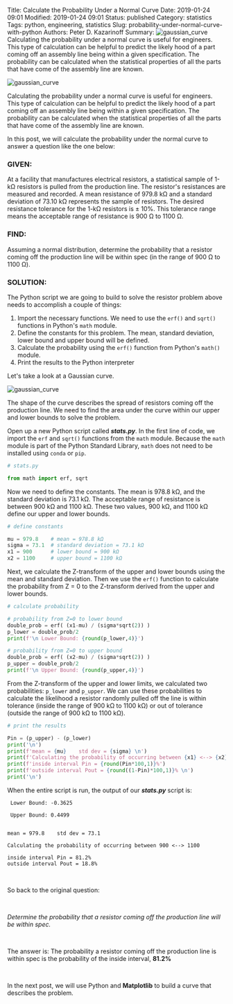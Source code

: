 Title: Calculate the Probability Under a Normal Curve
Date: 2019-01-24 09:01
Modified: 2019-01-24 09:01
Status: published
Category: statistics
Tags: python, engineering, statistics
Slug: probability-under-normal-curve-with-python
Authors: Peter D. Kazarinoff
Summary: ![gaussian_curve]({static}/images/gaussian_curve.png) Calculating the probability under a normal curve is useful for engineers. This type of calculation can be helpful to predict the likely hood of a part coming off an assembly line being within a given specification. The probability can be calculated when the statistical properties of all the parts that have come of the assembly line are known.

![gaussian_curve]({static}/images/gaussian_curve.png)

Calculating the probability under a normal curve is useful for engineers. This type of calculation can be helpful to predict the likely hood of a part coming off an assembly line being within a given specification. The probability can be calculated when the statistical properties of all the parts that have come of the assembly line are known.

In this post, we will calculate the probability under the normal curve to answer a question like the one below:

### GIVEN:
At a facility that manufactures electrical resistors, a statistical sample of 1-kΩ resistors is pulled from the production line. The resistor's resistances are measured and recorded. A mean resistance of 979.8 kΩ and a standard deviation of 73.10 kΩ represents the sample of resistors. The desired resistance tolerance for the 1-kΩ resistors is ± 10%. This tolerance range means the acceptable range of resistance is 900 Ω to 1100 Ω.

### FIND:
Assuming a normal distribution, determine the probability that a resistor coming off the production line will be within spec (in the range of 900 Ω to 1100 Ω).

### SOLUTION:
The Python script we are going to build to solve the resistor problem above needs to accomplish a couple of things:

1. Import the necessary functions. We need to use the ```erf()``` and ```sqrt()``` functions in Python's ```math``` module.
2. Define the constants for this problem. The mean, standard deviation, lower bound and upper bound will be defined.
3. Calculate the probability using the ```erf()``` function from Python's ```math()``` module.
4. Print the results to the Python interpreter

Let's take a look at a Gaussian curve.

![gaussian_curve]({static}/images/gaussian_curve.png)

The shape of the curve describes the spread of resistors coming off the production line. We need to find the area under the curve within our upper and lower bounds to solve the problem.

Open up a new Python script called **_stats.py_**. In the first line of code, we import the ```erf``` and ```sqrt()``` functions from the ```math``` module. Because the ```math``` module is part of the Python Standard Library, ```math``` does not need to be installed using ```conda``` or ```pip```.

```python
# stats.py

from math import erf, sqrt
```

Now we need to define the constants. The mean is 978.8 kΩ, and the standard deviation is 73.1 kΩ. The acceptable range of resistance is between 900 kΩ and 1100 kΩ. These two values, 900 kΩ, and 1100 kΩ define our upper and lower bounds.

```python
# define constants

mu = 979.8    # mean = 978.8 kΩ
sigma = 73.1  # standard deviation = 73.1 kΩ
x1 = 900      # lower bound = 900 kΩ
x2 = 1100     # upper bound = 1100 kΩ

```

Next, we calculate the Z-transform of the upper and lower bounds using the mean and standard deviation. Then we use the ```erf()``` function to calculate the probability from Z = 0 to the Z-transform derived from the upper and lower bounds.

```python
# calculate probability

# probability from Z=0 to lower bound
double_prob = erf( (x1-mu) / (sigma*sqrt(2)) )
p_lower = double_prob/2
print(f'\n Lower Bound: {round(p_lower,4)}')

# probability from Z=0 to upper bound
double_prob = erf( (x2-mu) / (sigma*sqrt(2)) )
p_upper = double_prob/2
print(f'\n Upper Bound: {round(p_upper,4)}')

```

From the Z-transform of the upper and lower limits, we calculated two probabilities: ```p_lower``` and ```p_upper```. We can use these probabilities to calculate the likelihood a resistor randomly pulled off the line is within tolerance (inside the range of 900 kΩ to 1100 kΩ) or out of tolerance (outside the range of 900 kΩ to 1100 kΩ).

```python
# print the results

Pin = (p_upper) - (p_lower)
print('\n')
print(f'mean = {mu}    std dev = {sigma} \n')
print(f'Calculating the probability of occurring between {x1} <--> {x2} \n')
print(f'inside interval Pin = {round(Pin*100,1)}%')
print(f'outside interval Pout = {round((1-Pin)*100,1)}% \n')
print('\n')

```

When the entire script is run, the output of our **_stats.py_** script is:

```text
 Lower Bound: -0.3625

 Upper Bound: 0.4499


mean = 979.8    std dev = 73.1 

Calculating the probability of occurring between 900 <--> 1100 

inside interval Pin = 81.2%
outside interval Pout = 18.8% 

```

<br>

So back to the original question: 

<br>

_Determine the probability that a resistor coming off the production line will be within spec._

<br>

The answer is: The probability a resistor coming off the production line is within spec is the probability of the inside interval, **81.2%**

<br>

In the next post, we will use Python and **Matplotlib** to build a curve that describes the problem.
